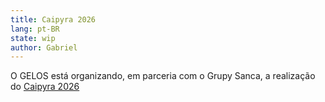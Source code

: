 ```yaml
---
title: Caipyra 2026
lang: pt-BR
state: wip
author: Gabriel
---
```


O GELOS está organizando, em parceria com o Grupy Sanca, a realização do [Caipyra 2026](https://caipyra.python.org.br)
